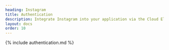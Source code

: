 ```yaml
---
heading: Instagram
title: Authentication
description: Integrate Instagram into your application via the Cloud Elements APIs.
layout: docs
order: 10
---
```


{% include authentication.md %}
